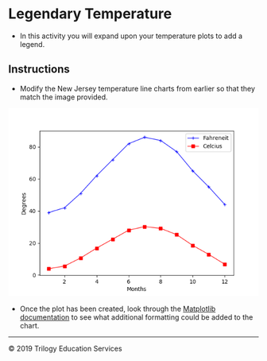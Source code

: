# Legendary Temperature

* In this activity you will expand upon your temperature plots to add a legend.

## Instructions

* Modify the New Jersey temperature line charts from earlier so that they match the image provided.

![model image](Images/avg_temp.png)

* Once the plot has been created, look through the [Matplotlib documentation](https://matplotlib.org/2.0.2/index.html) to see what additional formatting could be added to the chart.

- - -

© 2019 Trilogy Education Services
